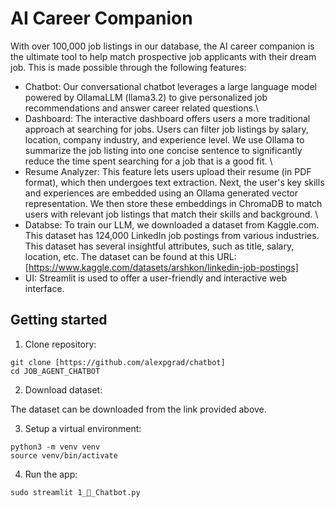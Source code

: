 # AI Career Companion

With over 100,000 job listings in our database, the AI career companion is the ultimate tool to help match prospective job applicants with their dream job. This is made possible through the following features: 

- Chatbot: Our conversational chatbot leverages a large language model powered by OllamaLLM (llama3.2) to give personalized job recommendations and answer career related questions.\
- Dashboard: The interactive dashboard offers users a more traditional approach at searching for jobs. Users can filter job listings by salary, location, company industry, and experience level. We use Ollama to summarize the job listing into one concise sentence to significantly reduce the time spent searching for a job that is a good fit. \
- Resume Analyzer: This feature lets users upload their resume (in PDF format), which then undergoes text extraction. Next, the user's key skills and experiences are embedded using an Ollama generated vector representation. We then store these embeddings in ChromaDB to  match users with relevant job listings that match their skills and background. \
- Databse: To train our LLM, we downloaded a dataset from Kaggle.com. This dataset has 124,000 LinkedIn job postings from various industries. This dataset has several insightful attributes, such as title, salary, location, etc. The dataset can be found at this URL: [https://www.kaggle.com/datasets/arshkon/linkedin-job-postings]
- UI: Streamlit is used to offer a user-friendly and interactive web interface.  

## Getting started 

1. Clone repository: 
```
git clone [https://github.com/alexpgrad/chatbot]
cd JOB_AGENT_CHATBOT
```

2. Download dataset:

The dataset can be downloaded from the link provided above. 

3. Setup a virtual environment: 

```
python3 -m venv venv
source venv/bin/activate

``` 

4. Run the app: 

```
sudo streamlit 1_💬_Chatbot.py 

```